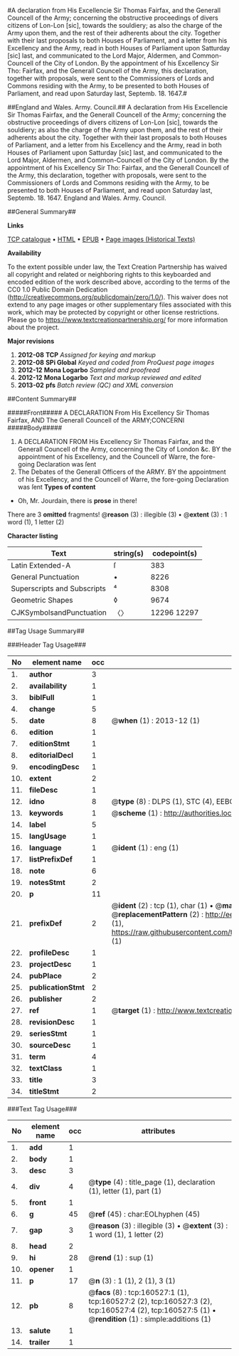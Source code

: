 #A declaration from His Excellencie Sir Thomas Fairfax, and the Generall Councell of the Army; concerning the obstructive proceedings of divers citizens of Lon-Lon [sic], towards the souldiery; as also the charge of the Army upon them, and the rest of their adherents about the city. Together with their last proposals to both Houses of Parliament, and a letter from his Excellency and the Army, read in both Houses of Parliament upon Satturday [sic] last, and communicated to the Lord Major, Aldermen, and Common-Councell of the City of London. By the appointment of his Excellency Sir Tho: Fairfax, and the Generall Councell of the Army, this declaration, together with proposals, were sent to the Commissioners of Lords and Commons residing with the Army, to be presented to both Houses of Parliament, and read upon Saturday last, Septemb. 18. 1647.#

##England and Wales. Army. Council.##
A declaration from His Excellencie Sir Thomas Fairfax, and the Generall Councell of the Army; concerning the obstructive proceedings of divers citizens of Lon-Lon [sic], towards the souldiery; as also the charge of the Army upon them, and the rest of their adherents about the city. Together with their last proposals to both Houses of Parliament, and a letter from his Excellency and the Army, read in both Houses of Parliament upon Satturday [sic] last, and communicated to the Lord Major, Aldermen, and Common-Councell of the City of London. By the appointment of his Excellency Sir Tho: Fairfax, and the Generall Councell of the Army, this declaration, together with proposals, were sent to the Commissioners of Lords and Commons residing with the Army, to be presented to both Houses of Parliament, and read upon Saturday last, Septemb. 18. 1647.
England and Wales. Army. Council.

##General Summary##

**Links**

[TCP catalogue](http://www.ota.ox.ac.uk/tcp/)  • 
[HTML](http://tei.it.ox.ac.uk/tcp/Texts-HTML/free/A82/A82078.html)  • 
[EPUB](http://tei.it.ox.ac.uk/tcp/Texts-EPUB/free/A82/A82078.epub) • 
[Page images (Historical Texts)](https://historicaltexts.jisc.ac.uk/eebo-99864123e)

**Availability**

To the extent possible under law, the Text Creation Partnership has waived all copyright and related or neighboring rights to this keyboarded and encoded edition of the work described above, according to the terms of the CC0 1.0 Public Domain Dedication (http://creativecommons.org/publicdomain/zero/1.0/). This waiver does not extend to any page images or other supplementary files associated with this work, which may be protected by copyright or other license restrictions. Please go to https://www.textcreationpartnership.org/ for more information about the project.

**Major revisions**

1. __2012-08__ __TCP__ *Assigned for keying and markup*
1. __2012-08__ __SPi Global__ *Keyed and coded from ProQuest page images*
1. __2012-12__ __Mona Logarbo__ *Sampled and proofread*
1. __2012-12__ __Mona Logarbo__ *Text and markup reviewed and edited*
1. __2013-02__ __pfs__ *Batch review (QC) and XML conversion*

##Content Summary##

#####Front#####
A DECLARATION From His Excellency Sir Thomas Fairfax, AND The Generall Councell of the ARMY;CONCERNI
#####Body#####

1. A DECLARATION FROM His Excellency Sir Thomas Fairfax, and the Generall Councell of the Army, concerning the City of London &c.
BY the appointment of his Excellency, and the Councell of Warre, the fore-going Declaration was ſent
1. The Debates of the Generall Officers of the ARMY.
BY the appointment of his Excellency, and the Councell of Warre, the fore-going Declaration was ſent
**Types of content**

  * Oh, Mr. Jourdain, there is **prose** in there!

There are 3 **omitted** fragments! 
 @__reason__ (3) : illegible (3)  •  @__extent__ (3) : 1 word (1), 1 letter (2)

**Character listing**


|Text|string(s)|codepoint(s)|
|---|---|---|
|Latin Extended-A|ſ|383|
|General Punctuation|•|8226|
|Superscripts             and Subscripts|⁴|8308|
|Geometric Shapes|◊|9674|
|CJKSymbolsandPunctuation|〈〉|12296 12297|

##Tag Usage Summary##

###Header Tag Usage###

|No|element name|occ|attributes|
|---|---|---|---|
|1.|__author__|3||
|2.|__availability__|1||
|3.|__biblFull__|1||
|4.|__change__|5||
|5.|__date__|8| @__when__ (1) : 2013-12 (1)|
|6.|__edition__|1||
|7.|__editionStmt__|1||
|8.|__editorialDecl__|1||
|9.|__encodingDesc__|1||
|10.|__extent__|2||
|11.|__fileDesc__|1||
|12.|__idno__|8| @__type__ (8) : DLPS (1), STC (4), EEBO-CITATION (1), PROQUEST (1), VID (1)|
|13.|__keywords__|1| @__scheme__ (1) : http://authorities.loc.gov/ (1)|
|14.|__label__|5||
|15.|__langUsage__|1||
|16.|__language__|1| @__ident__ (1) : eng (1)|
|17.|__listPrefixDef__|1||
|18.|__note__|6||
|19.|__notesStmt__|2||
|20.|__p__|11||
|21.|__prefixDef__|2| @__ident__ (2) : tcp (1), char (1)  •  @__matchPattern__ (2) : ([0-9\-]+):([0-9IVX]+) (1), (.+) (1)  •  @__replacementPattern__ (2) : http://eebo.chadwyck.com/downloadtiff?vid=$1&page=$2 (1), https://raw.githubusercontent.com/textcreationpartnership/Texts/master/tcpchars.xml#$1 (1)|
|22.|__profileDesc__|1||
|23.|__projectDesc__|1||
|24.|__pubPlace__|2||
|25.|__publicationStmt__|2||
|26.|__publisher__|2||
|27.|__ref__|1| @__target__ (1) : http://www.textcreationpartnership.org/docs/. (1)|
|28.|__revisionDesc__|1||
|29.|__seriesStmt__|1||
|30.|__sourceDesc__|1||
|31.|__term__|4||
|32.|__textClass__|1||
|33.|__title__|3||
|34.|__titleStmt__|2||


###Text Tag Usage###

|No|element name|occ|attributes|
|---|---|---|---|
|1.|__add__|1||
|2.|__body__|1||
|3.|__desc__|3||
|4.|__div__|4| @__type__ (4) : title_page (1), declaration (1), letter (1), part (1)|
|5.|__front__|1||
|6.|__g__|45| @__ref__ (45) : char:EOLhyphen (45)|
|7.|__gap__|3| @__reason__ (3) : illegible (3)  •  @__extent__ (3) : 1 word (1), 1 letter (2)|
|8.|__head__|2||
|9.|__hi__|28| @__rend__ (1) : sup (1)|
|10.|__opener__|1||
|11.|__p__|17| @__n__ (3) : 1 (1), 2 (1), 3 (1)|
|12.|__pb__|8| @__facs__ (8) : tcp:160527:1 (1), tcp:160527:2 (2), tcp:160527:3 (2), tcp:160527:4 (2), tcp:160527:5 (1)  •  @__rendition__ (1) : simple:additions (1)|
|13.|__salute__|1||
|14.|__trailer__|1||
